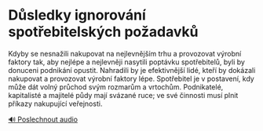 # Důsledky ignorování spotřebitelských požadavků

<speak>
<prosody rate="medium" pitch="medium">
Kdyby se nesnažili nakupovat na nejlevnějším trhu a provozovat výrobní faktory tak, aby nejlépe a nejlevněji nasytili poptávku spotřebitelů, byli by donuceni podnikání opustit. <break time="0.5s"/> Nahradili by je efektivnější lidé, kteří by dokázali nakupovat a provozovat výrobní faktory lépe. <break time="0.5s"/> Spotřebitel je v postavení, kdy může dát volný průchod svým rozmarům a vrtochům. <break time="0.5s"/> Podnikatelé, kapitalisté a majitelé půdy mají svázané ruce; ve své činnosti musí plnit příkazy nakupující veřejnosti.
</prosody>
</speak>

[🔊 Poslechnout audio](/data/7-paragraphs/audio/chapter_55/para_011-Kdyby-se-nesnaili-nakupovat-na-nejlevnjm-trhu.mp3) 